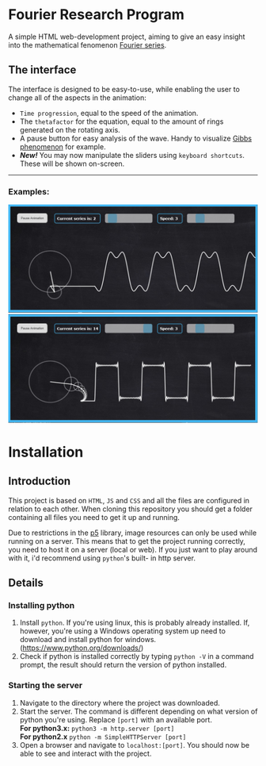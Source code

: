 # Fourier Research Program
A simple HTML web-development project, aiming to give an easy insight into the mathematical fenomenon [Fourier series](http://mathworld.wolfram.com/FourierSeries.html).

## The interface
The interface is designed to be easy-to-use, while enabling the user to change all of the aspects in the animation:
* `Time progression`, equal to the speed of the animation.
* The `thetafactor` for the equation, equal to the amount of rings generated on the rotating axis.
* A pause button for easy analysis of the wave. Handy to visualize [Gibbs phenomenon﻿](https://en.wikipedia.org/wiki/Gibbs_phenomenon) for example.
* **_New!_** You may now manipulate the sliders using `keyboard shortcuts`. These will be shown on-screen.

***
### Examples:
![Interface screenshot](https://github.com/SkySails/fourierResearch/blob/master/screenshots/screenshot.jpg?raw=true)
![Same, but with changed variables.](https://github.com/SkySails/fourierResearch/blob/master/screenshots/screenshot_faster.jpg?raw=true)

# Installation
## Introduction
This project is based on `HTML`, `JS` and `CSS` and all the files are configured in relation to each other. When cloning this repository you should get a folder containing all files you need to get it up and running. 

Due to restrictions in the [p5](https://p5js.org/) library, image resources can only be used while running on a server.
This means that to get the project running correctly, you need to host it on a server (local or web). If you just want to play around with it, i'd recommend using `python`'s built- in http server.

## Details
### Installing python
1. Install `python`. If you're using linux, this is probably already installed. If, however, you're using a Windows operating system up need to download and install python for windows. (https://www.python.org/downloads/)
2. Check if python is installed correctly by typing `python -V` in a command prompt, the result should return the version of python installed. 
### Starting the server
1. Navigate to the directory where the project was downloaded.
2. Start the server. The command is different depending on what version of python you're using. Replace `[port]` with an available port.   
**For python3.x:** `python3 -m http.server [port]`  
**For python2.x** `python -m SimpleHTTPServer [port]`  
3. Open a browser and navigate to `localhost:[port]`. You should now be able to see and interact with the project.
